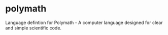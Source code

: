 # polymath
Language defintion for Polymath - A computer language designed for clear and simple scientific code.
